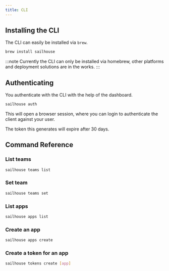 ```yaml
---
title: CLI
---
```


## Installing the CLI

The CLI can easily be installed via `brew`.

```sh
brew install sailhouse
```

:::note
Currently the CLI can only be installed via homebrew, other platforms and deployment solutions are in the works.
:::

## Authenticating

You authenticate with the CLI with the help of the dashboard.

```sh
sailhouse auth
```

This will open a browser session, where you can login to authenticate the client against your user.

The token this generates will expire after 30 days.

## Command Reference

### List teams

```bash
sailhouse teams list
```

### Set team

```bash
sailhouse teams set
```

### List apps

```bash
sailhouse apps list
```

### Create an app

```bash
sailhouse apps create
```

### Create a token for an app

```bash
sailhouse tokens create [app]
```
